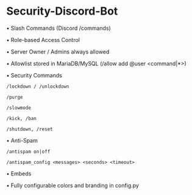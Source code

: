 # Security-Discord-Bot
• Slash Commands (Discord /commands)
 
• Role-based Access Control

• Server Owner / Admins always allowed

• Allowlist stored in MariaDB/MySQL (/allow add @user <command|*>)

• Security Commands

```
/lockdown / /unlockdown

/purge

/slowmode

/kick, /ban

/shutdown, /reset
```

• Anti-Spam

```
/antispam on|off

/antispam_config <messages> <seconds> <timeout>
```

• Embeds

• Fully configurable colors and branding in config.py